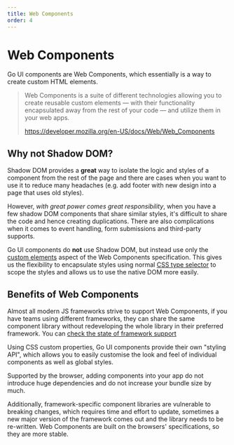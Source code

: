 ```yaml
---
title: Web Components
order: 4
---
```


# Web Components

Go UI components are Web Components, which essentially is a way to create custom HTML elements.

> Web Components is a suite of different technologies allowing you to create reusable custom elements — with their functionality encapsulated away from the rest of your code — and utilize them in your web apps.
> 
> https://developer.mozilla.org/en-US/docs/Web/Web_Components

## Why **not** Shadow DOM?

Shadow DOM provides a **great** way to isolate the logic and styles of a component from the rest of the page and there are cases when you want to use it to reduce many headaches (e.g. add footer with new design into a page that uses old styles). 

However, _with great power comes great responsibility_, when you have a few shadow DOM components that share similar styles, it's difficult to share the code and hence creating duplications. There are also complications when it comes to event handling, form submissions and third-party supports.

Go UI components do **not** use Shadow DOM, but instead use only the [custom elements](https://developer.mozilla.org/en-US/docs/Web/Web_Components/Using_custom_elements) aspect of the Web Components specification. This gives us the flexibility to encapsulate styles using normal [CSS type selector](https://developer.mozilla.org/en-US/docs/Web/CSS/Type_selectors) to scope the styles and allows us to use the native DOM more easily.


## Benefits of Web Components

Almost all modern JS frameworks strive to support Web Components, if you have teams using different frameworks, they can share the same component library without redeveloping the whole library in their preferred framework. You can [check the state of framework support](https://custom-elements-everywhere.com/)

Using CSS custom properties, Go UI components provide their own "styling API", which allows you to easily customise the look and feel of individual components as well as global styles.

Supported by the browser, adding components into your app do not introduce huge dependencies and do not increase your bundle size by much. 

Additionally, framework-specific component libraries are vulnerable to breaking changes, which requires time and effort to update, sometimes a new major version of the framework comes out and the library needs to be re-written. Web Components are built on the browsers' specifications, so they are more stable.
